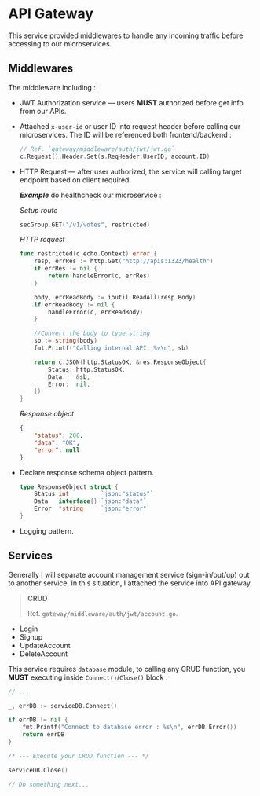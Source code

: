 # **API Gateway**

This service provided middlewares to handle any incoming traffic before accessing to our microservices.

## **Middlewares**

The middleware including :

- JWT Authorization service — users **MUST** authorized before get info from our APIs.
- Attached `x-user-id` or user ID into request header before calling our microservices. The ID will be referenced both frontend/backend :

    ```go
    // Ref. `gateway/middleware/auth/jwt/jwt.go`
    c.Request().Header.Set(s.ReqHeader.UserID, account.ID)
    ```

- HTTP Request — after user authorized, the service will calling target endpoint based on client required.

    ***Example*** do healthcheck our microservice :

    *Setup route*

    ```go
    secGroup.GET("/v1/votes", restricted)
    ```

    *HTTP request*

    ```go
    func restricted(c echo.Context) error {
        resp, errRes := http.Get("http://apis:1323/health")
        if errRes != nil {
            return handleError(c, errRes)
        }

        body, errReadBody := ioutil.ReadAll(resp.Body)
        if errReadBody != nil {
            handleError(c, errReadBody)
        }

        //Convert the body to type string
        sb := string(body)
        fmt.Printf("Calling internal API: %v\n", sb)

        return c.JSON(http.StatusOK, &res.ResponseObject{
            Status: http.StatusOK,
            Data:   &sb,
            Error:  nil,
        })
    }
    ```

    *Response object*

    ```json
    {
        "status": 200,
        "data": "OK",
        "error": null
    }
    ```

- Declare response schema object pattern.

    ```go
    type ResponseObject struct {
        Status int         `json:"status"`
        Data   interface{} `json:"data"`
        Error  *string     `json:"error"`
    }
    ```

- Logging pattern.

## **Services**

Generally I will separate account management service (sign-in/out/up) out to another service. In this situation, I attached the service into API gateway.

> **CRUD**
>
> Ref. `gateway/middleware/auth/jwt/account.go`.

- Login
- Signup
- UpdateAccount
- DeleteAccount

This service requires `database` module, to calling any CRUD function, you **MUST** executing inside `Connect()`/`Close()` block :

```go
// ...

_, errDB := serviceDB.Connect()

if errDB != nil {
    fmt.Printf("Connect to database error : %s\n", errDB.Error())
    return errDB
}

/* --- Execute your CRUD function --- */

serviceDB.Close()

// Do something next...
```
